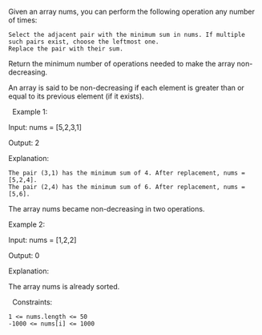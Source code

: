 Given an array nums, you can perform the following operation any number of times:


	Select the adjacent pair with the minimum sum in nums. If multiple such pairs exist, choose the leftmost one.
	Replace the pair with their sum.


Return the minimum number of operations needed to make the array non-decreasing.

An array is said to be non-decreasing if each element is greater than or equal to its previous element (if it exists).

 
Example 1:


Input: nums = [5,2,3,1]

Output: 2

Explanation:


	The pair (3,1) has the minimum sum of 4. After replacement, nums = [5,2,4].
	The pair (2,4) has the minimum sum of 6. After replacement, nums = [5,6].


The array nums became non-decreasing in two operations.


Example 2:


Input: nums = [1,2,2]

Output: 0

Explanation:

The array nums is already sorted.


 
Constraints:


	1 <= nums.length <= 50
	-1000 <= nums[i] <= 1000

